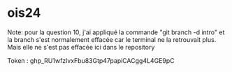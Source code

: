 # ois24
Note: pour la question 10, j'ai appliqué la commande "git branch -d intro" et la branch s'est normalement effacée car le terminal ne la retrouvait plus. Mais elle ne s'est pas effacée ici dans le repository

Token : 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
